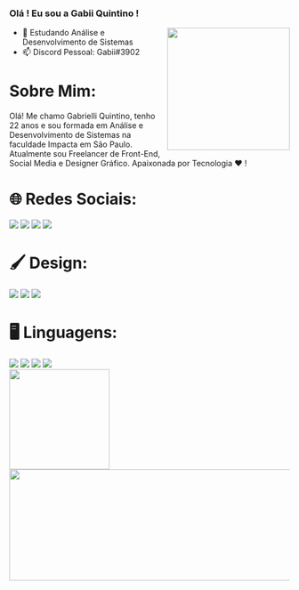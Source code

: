 ### Olá ! Eu sou a Gabii Quintino ! 

<img src="https://github.com/GabiiQuintino/GabiiQuintino/assets/151588993/f79f2ed2-d87f-46e9-99c1-ba595758b9a3" width="220px" align="right" >

- 🌱 Estudando Análise e Desenvolvimento de Sistemas 
- 📫 Discord Pessoal: Gabii#3902 

<div>
<h1> Sobre Mim:</h1>  
  Olá! Me chamo Gabrielli Quintino, tenho 22 anos e sou formada em Análise e Desenvolvimento de Sistemas na faculdade Impacta em São Paulo. Atualmente sou Freelancer de Front-End, Social Media e Designer Gráfico. Apaixonada por Tecnologia ❤️ !
<div>
  
<h1> 🌐 Redes Sociais:</h1> 
  <a href="https://www.instagram.com/_gabiiquintino/" target="_blank"><img src="https://img.shields.io/badge/Instagram-E4405F?style=for-the-badge&logo=instagram&logoColor=white" target="_blank"></a>
  <a href="https://www.behance.net/dggabiiquintino" target="_blank"><img src="https://img.shields.io/badge/-Behance-blue?style=for-the-badge&logo=behance&logoColor=white" target="_blank"></a>
  <a href = "mailto:gabrielliquintino@gmail.com"><img src="https://img.shields.io/badge/Gmail-D14836?style=for-the-badge&logo=gmail&logoColor=white" target="_blank"></a>
  <a href="https://www.linkedin.com/in/gabii-quintino-866419239/" target="_blank"><img src="https://img.shields.io/badge/LinkedIn-0077B5?style=for-the-badge&logo=linkedin&logoColor=white" target="_blank"></a> 
</div>


<div>
<h1> 🖌️ Design:</h1> 
  <a><img src="https://img.shields.io/badge/Adobe%20Photoshop-31A8FF?style=for-the-badge&logo=Adobe%20Photoshop&logoColor=black" target="_blank"></a>
  <a><img src="https://img.shields.io/badge/Adobe%20Illustrator-FF9A00?style=for-the-badge&logo=adobe%20illustrator&logoColor=white" target="_blank"></a>
  <a><img src="https://img.shields.io/badge/Canva-%2300C4CC.svg?&style=for-the-badge&logo=Canva&logoColor=white" target="_blank"></a>
</div>

<div>
<h1> 🖥️ Linguagens:</h1> 
  <a><img src="https://ziadoua.github.io/m3-Markdown-Badges/badges/HTML/html3.svg" target="_blank"></a>
  <a><img src="https://ziadoua.github.io/m3-Markdown-Badges/badges/CSS/css3.svg" target="_blank"></a>
  <a><img src="https://ziadoua.github.io/m3-Markdown-Badges/badges/Python/python1.svg" target="_blank"></a>
  <a><img src="https://ziadoua.github.io/m3-Markdown-Badges/badges/Javascript/javascript1.svg" target="_blank"></a> 
</div>

<div>
<a href-"https://github.com/GabiiQuintino">
<img height="180em" src="https://github-readme-stats.vercel.app/api?username=GabiiQuintino&show_iconstrue&theme=date_night&include_all_commits-true&count_private-true">
<img height="200em" width="520em" src="https://github-readme-stats.vercel.app/api/top-langs/?username=GabiiQuintino&layout=compact&langs_count~16&theme=date_night" L> </a>
</div>




